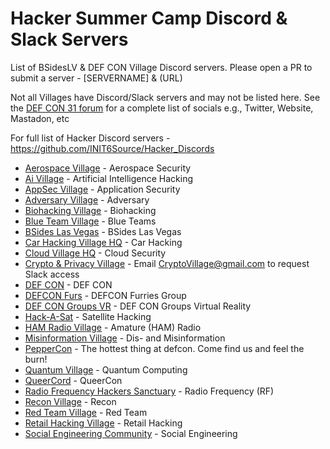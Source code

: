 # Hacker Summer Camp Discord & Slack Servers

List of BSidesLV & DEF CON Village Discord servers. Please open a PR to submit a server - [SERVERNAME] & (URL)

Not all Villages have Discord/Slack servers and may not be listed here. See the [DEF CON 31 forum](https://forum.defcon.org/node/244771) for a complete list of socials e.g., Twitter, Website, Mastadon, etc

For full list of Hacker Discord servers - https://github.com/INIT6Source/Hacker_Discords

- [Aerospace Village](https://discord.com/invite/gV4EWuk) - Aerospace Security
- [Ai Village](discord.gg/xMK7fuu) - Artificial Intelligence Hacking
- [AppSec Village](https://discord.gg/5XY8qYXd7R) - Application Security
- [Adversary Village](https://discord.gg/rk44QhQR) - Adversary 
- [Biohacking Village](https://discord.gg/Q8ubDb5) - Biohacking
- [Blue Team Village](https://discord.gg/blueteamvillage) - Blue Teams
- [BSides Las Vegas](https://discord.gg/JeeAjMCN) - BSides Las Vegas
- [Car Hacking Village HQ](https://discord.gg/JWCCTAM) - Car Hacking 
- [Cloud Village HQ](https://discord.com/invite/EygUDJABee) - Cloud Security
- [Crypto & Privacy Village](https://cryptovillage.slack.com/) - Email CryptoVillage@gmail.com to request Slack access
- [DEF CON](https://discord.gg/defcon) - DEF CON
- [DEFCON Furs](https://discord.io/defconfurs) - DEFCON Furries Group
- [DEF CON Groups VR](https://discord.gg/bsX4QXf3rD) - DEF CON Groups Virtual Reality
- [Hack-A-Sat](https://hackasat.com/) - Satellite Hacking
- [HAM Radio Village](https://discord.com/invite/hrv) - Amature (HAM) Radio
- [Misinformation Village](https://discord.com/invite/misinformationvillage) - Dis- and Misinformation
- [PepperCon](https://discord.gg/XdAzKhZryg) - The hottest thing at defcon. Come find us and feel the burn!
- [Quantum Village](https://discord.gg/6WUjH5cBXu) - Quantum Computing
- [QueerCord](https://discord.com/invite/jeG6Bh5) - QueerCon
- [Radio Frequency Hackers Sanctuary](https://discord.gg/VtMthU8ash) - Radio Frequency (RF) 
- [Recon Village](https://discord.gg/kRxDqGfb) - Recon 
- [Red Team Village](https://discord.gg/redteamvillage) - Red Team 
- [Retail Hacking Village](https://discord.gg/DxG4Uj7WZV) - Retail Hacking 
- [Social Engineering Community](https://discord.gg/uzKP5XBpeH) - Social Engineering 
